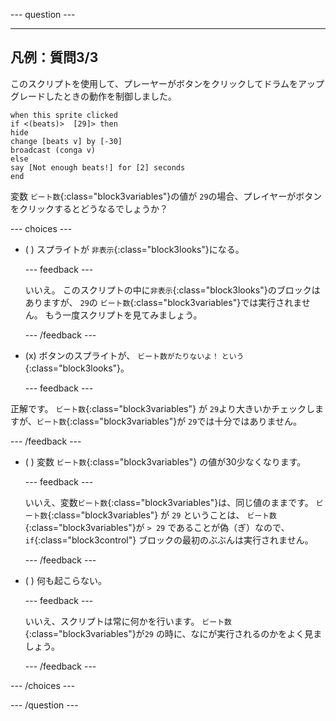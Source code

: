 
--- question ---

---
凡例：質問3/3
---

このスクリプトを使用して、プレーヤーがボタンをクリックしてドラムをアップグレードしたときの動作を制御しました。

```blocks3
when this sprite clicked
if <(beats)>  [29]> then 
hide
change [beats v] by [-30] 
broadcast (conga v) 
else
say [Not enough beats!] for [2] seconds 
end
```

変数 `ビート数`{:class="block3variables"}の値が `29`の場合、プレイヤーがボタンをクリックするとどうなるでしょうか？

--- choices ---

- ( ) スプライトが `非表示`{:class="block3looks"}になる。

  --- feedback ---

  いいえ。 このスクリプトの中に`非表示`{:class="block3looks"}のブロックはありますが、 `29`の `ビート数`{:class="block3variables"}では実行されません。 もう一度スクリプトを見てみましょう。

  --- /feedback ---

- (x) ボタンのスプライトが、 `ビート数がたりないよ！` `という`{:class="block3looks"}。

  --- feedback ---

正解です。 `ビート数`{:class="block3variables"} が `29`より大きいかチェックしますが、`ビート数`{:class="block3variables"}が `29`では十分ではありません。

  --- /feedback ---

- ( ) 変数 `ビート数`{:class="block3variables"} の値が30少なくなります。

  --- feedback ---

  いいえ、変数`ビート数`{:class="block3variables"}は、同じ値のままです。 `ビート数`{:class="block3variables"} が `29` ということは、 `ビート数`{:class="block3variables"}が `> 29` であることが偽（ぎ）なので、 `if`{:class="block3control"} ブロックの最初のぶぶんは実行されません。

  --- /feedback ---

- ( ) 何も起こらない。

  --- feedback ---

  いいえ、スクリプトは常に何かを行います。 `ビート数`{:class="block3variables"}が`29` の時に、なにが実行されるのかをよく見ましょう。

  --- /feedback ---

--- /choices ---

--- /question ---
